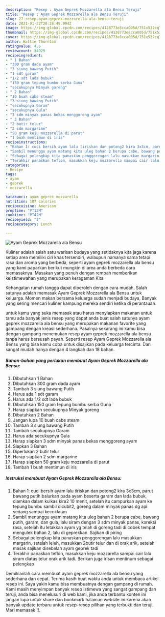 ```yaml
---
description: "Resep : Ayam Geprek Mozzarella ala Bensu Teruji"
title: "Resep : Ayam Geprek Mozzarella ala Bensu Teruji"
slug: 27-resep-ayam-geprek-mozzarella-ala-bensu-teruji
date: 2021-01-22T20:28:49.994Z
image: https://img-global.cpcdn.com/recipes/4128773e8cca005d/751x532cq70/ayam-geprek-mozzarella-ala-bensu-foto-resep-utama.jpg
thumbnail: https://img-global.cpcdn.com/recipes/4128773e8cca005d/751x532cq70/ayam-geprek-mozzarella-ala-bensu-foto-resep-utama.jpg
cover: https://img-global.cpcdn.com/recipes/4128773e8cca005d/751x532cq70/ayam-geprek-mozzarella-ala-bensu-foto-resep-utama.jpg
author: Hattie Thornton
ratingvalue: 4.6
reviewcount: 34929
recipeingredient:
- " 1 Bahan"
- "300 gram dada ayam"
- "3 siung bawang Putih"
- "1 sdt garam"
- "1/2 sdt lada bubuk"
- "150 gram tepung bumbu serba Guna"
- "secukupnya Minyak goreng"
- " 2 Bahan"
- "10 buah cabe steam"
- "3 siung bawang Putih"
- "secukupnya Garam"
- "secukupnya Gula"
- "3 sdm minyak panas bekas menggoreng ayam"
- " 3 Bahan"
- "2 butir telur"
- "2 sdm margarine"
- "50 gram keju mozzarella di parut"
- "1 buah mentimun di iris"
recipeinstructions:
- "Bahan 1: cuci bersih ayam lalu tiriskan dan potong2 kira 3x3cm, parut bawang putih balurkan pada ayam beserta garam dan lada bubuk, diamkan dalam kulkas kira2 10 menit, setelah itu campurkan ayam ke tepung bumbu sambil dicubit2, goreng dalam minyak panas dg api sedang sampai kecoklatan"
- "Sambil menunggu ayam matang kita uleg bahan 2 berupa cabe, bawang putih, garam, dan gula, lalu siram dengan 3 sdm minyak panas, koreksi rasa, setelah itu letakkan ayam yg telah di goreng tadi di cobek tempat mengulek bahan 2, lalu di geprekkan. Sajikan di piring"
- "Sebagai pelengkap kita panaskan penggorengan lalu masukkan margarin, setelah leleh, masukkan 2butir telur dan di orak arik, setelah masak sajikan disebelah ayam geprek tadi"
- "Terakhir panaskan teflon, masukkan keju mozzarella sampai cair lalu siram diatas telur orak arik tadi. Berikan juga irisan mentinum sebagai pelengkap"
categories:
- Recipe
tags:
- ayam
- geprek
- mozzarella

katakunci: ayam geprek mozzarella 
nutrition: 187 calories
recipecuisine: American
preptime: "PT13M"
cooktime: "PT42M"
recipeyield: "3"
recipecategory: Lunch

---
```



![Ayam Geprek Mozzarella ala Bensu](https://img-global.cpcdn.com/recipes/4128773e8cca005d/751x532cq70/ayam-geprek-mozzarella-ala-bensu-foto-resep-utama.jpg)

Kuliner adalah salah satu warisan budaya yang setidaknya kita jaga karena setiap area memiliki ciri khas tersendiri, walaupun namanya sama tetapi rasa dan aroma yang berbeda, seperti ayam geprek mozzarella ala bensu yang kami paparkan berikut mungkin di area anda berbeda cara memasaknya. Masakan yang penuh dengan rempah memberikan keistimewahan yang merupakan keragaman Kita



Kehangatan rumah tangga dapat diperoleh dengan cara mudah. Salah satunya adalah memasak Ayam Geprek Mozzarella ala Bensu untuk keluarga. Momen makan bersama keluarga sudah menjadi budaya, Banyak yang sering mencari kuliner kampung mereka sendiri ketika di perantauan.

untuk kamu yang suka memasak atau harus menyiapkan makanan untuk tamu ada banyak jenis resep yang dapat anda buat salah satunya ayam geprek mozzarella ala bensu yang merupakan makanan favorite yang gampang dengan kreasi sederhana. Pasalnya sekarang ini kamu bisa dengan gampang menemukan resep ayam geprek mozzarella ala bensu tanpa harus bersusah payah.
Seperti resep Ayam Geprek Mozzarella ala Bensu yang bisa kamu coba untuk disajikan pada keluarga tercinta. Dan sangat mudah hanya dengan 4 langkah dan 18 bahan.


<!--inarticleads1-->

##### Bahan-bahan yang perlukan membuat Ayam Geprek Mozzarella ala Bensu:

1. Dibutuhkan  1 Bahan
1. Dibutuhkan 300 gram dada ayam
1. Tambah 3 siung bawang Putih
1. Harus ada 1 sdt garam
1. Harus ada 1/2 sdt lada bubuk
1. Dibutuhkan 150 gram tepung bumbu serba Guna
1. Harap siapkan secukupnya Minyak goreng
1. Dibutuhkan  2 Bahan
1. Jangan lupa 10 buah cabe steam
1. Tambah 3 siung bawang Putih
1. Tambah secukupnya Garam
1. Harus ada secukupnya Gula
1. Harap siapkan 3 sdm minyak panas bekas menggoreng ayam
1. Siapkan  3 Bahan
1. Diperlukan 2 butir telur
1. Harap siapkan 2 sdm margarine
1. Harap siapkan 50 gram keju mozzarella di parut
1. Tambah 1 buah mentimun di iris




<!--inarticleads2-->

##### Instruksi membuat  Ayam Geprek Mozzarella ala Bensu:

1. Bahan 1: cuci bersih ayam lalu tiriskan dan potong2 kira 3x3cm, parut bawang putih balurkan pada ayam beserta garam dan lada bubuk, diamkan dalam kulkas kira2 10 menit, setelah itu campurkan ayam ke tepung bumbu sambil dicubit2, goreng dalam minyak panas dg api sedang sampai kecoklatan
1. Sambil menunggu ayam matang kita uleg bahan 2 berupa cabe, bawang putih, garam, dan gula, lalu siram dengan 3 sdm minyak panas, koreksi rasa, setelah itu letakkan ayam yg telah di goreng tadi di cobek tempat mengulek bahan 2, lalu di geprekkan. Sajikan di piring
1. Sebagai pelengkap kita panaskan penggorengan lalu masukkan margarin, setelah leleh, masukkan 2butir telur dan di orak arik, setelah masak sajikan disebelah ayam geprek tadi
1. Terakhir panaskan teflon, masukkan keju mozzarella sampai cair lalu siram diatas telur orak arik tadi. Berikan juga irisan mentinum sebagai pelengkap




Demikianlah cara membuat ayam geprek mozzarella ala bensu yang sederhana dan cepat. Terima kasih buat waktu anda untuk membaca artikel resep ini. Saya yakin kamu bisa membuatnya dengan gampang di rumah. Kami masih menyimpan banyak resep istimewa yang sangat gampang dan teruji, anda bisa menelusuri di web kami, jika anda terbantu konten ini jangan lupa untuk share dan bookmark halaman website ini karena akan banyak update terbaru untuk resep-resep pilihan yang terbukti dan teruji. Mari memasak !!. 
